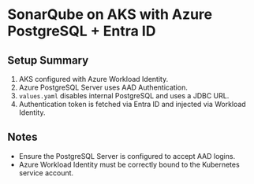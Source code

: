 # SonarQube on AKS with Azure PostgreSQL + Entra ID

## Setup Summary

1. AKS configured with Azure Workload Identity.
2. Azure PostgreSQL Server uses AAD Authentication.
3. `values.yaml` disables internal PostgreSQL and uses a JDBC URL.
4. Authentication token is fetched via Entra ID and injected via Workload Identity.

## Notes

- Ensure the PostgreSQL Server is configured to accept AAD logins.
- Azure Workload Identity must be correctly bound to the Kubernetes service account.
